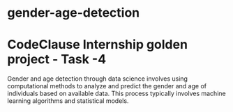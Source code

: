 # gender-age-detection
# CodeClause Internship golden project - Task -4

Gender and age detection through data science involves using computational methods to analyze and predict the gender and age of individuals based on available data. This process typically involves machine learning algorithms and statistical models.
